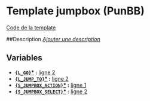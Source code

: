 # Template jumpbox (PunBB)

[Code de la template](../../src/punbb/jumpbox.tpl)

##Description
[*Ajouter une description*](https://fa-tvars.appspot.com/tpl/punbb/jumpbox)

## Variables

* __[`{L_GO}`](https://github.com/Etana/template.list/blob/master/var/L_GO.md#readme)<a href="https://fa-tvars.appspot.com/var/L_GO">*</a> :__ [ligne 2](../tpl/src/punbb/jumpbox.tpl#L2)
* __[`{L_JUMP_TO}`](https://github.com/Etana/template.list/blob/master/var/L_JUMP_TO.md#readme)<a href="https://fa-tvars.appspot.com/var/L_JUMP_TO">*</a> :__ [ligne 2](../tpl/src/punbb/jumpbox.tpl#L2)
* __[`{S_JUMPBOX_ACTION}`](https://github.com/Etana/template.list/blob/master/var/S_JUMPBOX_ACTION.md#readme)<a href="https://fa-tvars.appspot.com/var/S_JUMPBOX_ACTION">*</a> :__ [ligne 1](../tpl/src/punbb/jumpbox.tpl#L1)
* __[`{S_JUMPBOX_SELECT}`](https://github.com/Etana/template.list/blob/master/var/S_JUMPBOX_SELECT.md#readme)<a href="https://fa-tvars.appspot.com/var/S_JUMPBOX_SELECT">*</a> :__ [ligne 2](../tpl/src/punbb/jumpbox.tpl#L2)
